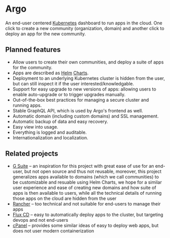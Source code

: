 # Argo

An end-user centered [Kubernetes](https://kubernetes.io/) dashboard to run apps in the cloud.
One click to create a new community (organization, domain) and another click to deploy an app for the new community.

## Planned features

* Allow users to create their own communities, and deploy a suite of apps for the community.
* Apps are described as [Helm](https://helm.sh/) [Charts](https://helm.sh/docs/topics/charts/).
* Deployment to an underlying Kubernetes cluster is hidden from the user, but can still inspect it if the user interested/knowledgable.
* Support for easy upgrade to new versions of apps: allowing users to enable auto-upgrade or to trigger upgrades manually.
* Out-of-the-box best practices for managing a secure cluster and running apps.
* Stable GraphQL API, which is used by Argo's frontend as well.
* Automatic domain (including custom domains) and SSL management.
* Automatic backup of data and easy recovery.
* Easy view into usage.
* Everything is logged and auditable.
* Internationalization and localization.

## Related projects

* [G Suite](https://en.wikipedia.org/wiki/G_Suite) – an inspiration for this project with great ease of use for an end-user, but not open source and thus not reusable, moreover,
  this project generalizes apps available to domains (which we call communities) to be customizable and resuable using Helm Charts, we hope for a similar user experience and ease
  of creating new domains and how suite of apps is then available to users, while all the technical details of running those apps on the cloud are hidden from the user
* [Rancher](https://rancher.com/) – too technical and not suitable for end-users to manage their apps
* [Flux CD](https://fluxcd.io/) – easy to automatically deploy apps to the cluster, but targeting devops and not end-users
* [cPanel](https://cpanel.net/) – provides some similar ideas of easy to deploy web apps, but does not user modern containerization